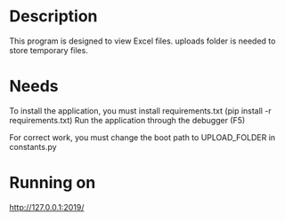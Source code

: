 # Description
This program is designed to view Excel files.
uploads folder is needed to store temporary files.

# Needs
To install the application, you must install requirements.txt (pip install -r requirements.txt) 
Run the application through the debugger (F5)

For correct work, you must change the boot path to UPLOAD_FOLDER in constants.py

# Running on
http://127.0.0.1:2019/

